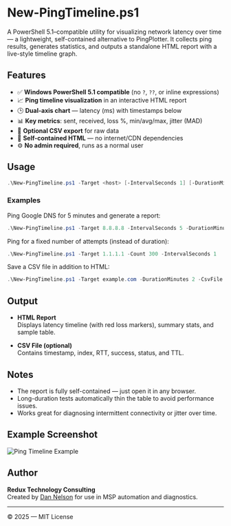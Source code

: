 
# New-PingTimeline.ps1

A PowerShell 5.1–compatible utility for visualizing network latency over time — a lightweight, self-contained alternative to PingPlotter. It collects ping results, generates statistics, and outputs a standalone HTML report with a live-style timeline graph.

## Features

- ✅ **Windows PowerShell 5.1 compatible** (no `?`, `??`, or inline expressions)
- 📈 **Ping timeline visualization** in an interactive HTML report
- 🕒 **Dual-axis chart** — latency (ms) with timestamps below
- 📊 **Key metrics**: sent, received, loss %, min/avg/max, jitter (MAD)
- 💾 **Optional CSV export** for raw data
- 🧾 **Self-contained HTML** — no internet/CDN dependencies
- ⚙️ **No admin required**, runs as a normal user

## Usage

```powershell
.\New-PingTimeline.ps1 -Target <host> [-IntervalSeconds 1] [-DurationMinutes 5] [-Count <n>] [-TimeoutMs 1000] [-OutFile <path>] [-CsvFile <path>]
```

### Examples

Ping Google DNS for 5 minutes and generate a report:

```powershell
.\New-PingTimeline.ps1 -Target 8.8.8.8 -IntervalSeconds 5 -DurationMinutes 5 -OutFile C:\ReduxTC\PingReport.html
```

Ping for a fixed number of attempts (instead of duration):

```powershell
.\New-PingTimeline.ps1 -Target 1.1.1.1 -Count 300 -IntervalSeconds 1
```

Save a CSV file in addition to HTML:

```powershell
.\New-PingTimeline.ps1 -Target example.com -DurationMinutes 2 -CsvFile C:\Temp\ping.csv
```

## Output

- **HTML Report**  
  Displays latency timeline (with red loss markers), summary stats, and sample table.

- **CSV File (optional)**  
  Contains timestamp, index, RTT, success, status, and TTL.

## Notes

- The report is fully self-contained — just open it in any browser.
- Long-duration tests automatically thin the table to avoid performance issues.
- Works great for diagnosing intermittent connectivity or jitter over time.

## Example Screenshot

![Ping Timeline Example](https://raw.githubusercontent.com/reduxtc/tools/main/examples/pingtimeline.png)

## Author

**Redux Technology Consulting**  
Created by [Dan Nelson](https://github.com/dannoetc) for use in MSP automation and diagnostics.

---

© 2025  — MIT License